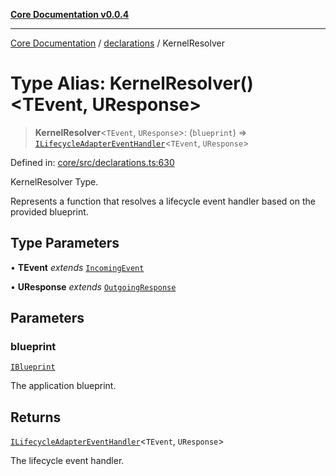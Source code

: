 [**Core Documentation v0.0.4**](../../README.md)

***

[Core Documentation](../../modules.md) / [declarations](../README.md) / KernelResolver

# Type Alias: KernelResolver()\<TEvent, UResponse\>

> **KernelResolver**\<`TEvent`, `UResponse`\>: (`blueprint`) => [`ILifecycleAdapterEventHandler`](../interfaces/ILifecycleAdapterEventHandler.md)\<`TEvent`, `UResponse`\>

Defined in: [core/src/declarations.ts:630](https://github.com/stonemjs/core/blob/d2167ff53d508d3a75c05f0cf962180518d3e061/src/declarations.ts#L630)

KernelResolver Type.

Represents a function that resolves a lifecycle event handler based on the provided blueprint.

## Type Parameters

• **TEvent** *extends* [`IncomingEvent`](../../events/IncomingEvent/classes/IncomingEvent.md)

• **UResponse** *extends* [`OutgoingResponse`](../../events/OutgoingResponse/classes/OutgoingResponse.md)

## Parameters

### blueprint

[`IBlueprint`](IBlueprint.md)

The application blueprint.

## Returns

[`ILifecycleAdapterEventHandler`](../interfaces/ILifecycleAdapterEventHandler.md)\<`TEvent`, `UResponse`\>

The lifecycle event handler.
